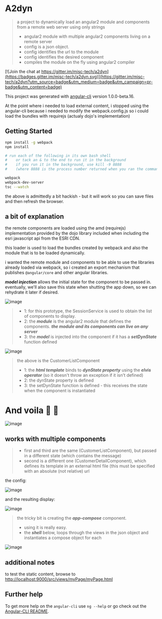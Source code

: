 # A2dyn

> a project to dynamically load an angular2 module and components from a remote web server using only strings
> * angular2 module with multiple angular2 components living on a remote server
> * config is a json object.
> * config identifies the url to the module
> * config identifies the desired component
> * compiles the module on the fly using angular2 compiler

[![Join the chat at https://gitter.im/misc-tech/a2dyn](https://badges.gitter.im/misc-tech/a2dyn.svg)](https://gitter.im/misc-tech/a2dyn?utm_source=badge&utm_medium=badge&utm_campaign=pr-badge&utm_content=badge)

This project was generated with [angular-cli](https://github.com/angular/angular-cli) version 1.0.0-beta.16.

At the point where i needed to load external content, i stopped using the angular-cli because i needed to modify the webpack.config.js so i could load the bundles with requirejs (actualy dojo's implementation)

## Getting Started

```bash
npm install -g webpack
npm install

# run each of the following in its own bash shell
#    or tack an & to the end to run it in the background
#    if you run it in the background, use kill -9 8888
#    (where 8888 is the process number returned when you ran the command)

webpack
webpack-dev-server
tsc --watch
```

the above is admittedly a bit hackish - but it will work so you can save files and then refresh the browser.

## a bit of explanation

the remote components are loaded using the amd (requirejs) implementation provided by the dojo library included
when including the esri javascript api from the ESRI CDN.

this loader is used to load the bundles created by webpack and also the module that is to be loaded dynamically.

i wanted the remote module and components to be able to use the libraries already loaded via webpack, so i created an
export mechanism that publishes `@angular/core` and other angular libraries.

***model injection*** allows the initial state for the component to be passed in.  eventually, we'll also save this state when shutting the app down, so we can rehydrate it later if desired.

![image](https://cloud.githubusercontent.com/assets/22680176/19414755/e5fe6a9e-9314-11e6-8855-8266f449af69.png)

> * 1: for this prototype, the SessionService is used to obtain the list of components to display.
> * 2: the ***module*** is the angular2 module that defines the components.  ***the module and its components can live on any server***
> * 3: the ***model*** is injected into the component if it has a ***setDynState*** function defined

![image](https://cloud.githubusercontent.com/assets/22680176/19414940/a849fbbc-931b-11e6-9e3f-42708d43c439.png)

> the above is the CustomerListComponent
> * 1: the ***html template*** binds to ***dynState property*** using the ***elvis operator*** (so it doesn't throw an exception if it isn't defined)
> * 2: the dynState property is defined
> * 3: the setDynState function is defined - this receives the state when the component is instantiated

And voila :tophat: :rabbit2:
==============

![image](https://cloud.githubusercontent.com/assets/22680176/19414947/1b971000-931c-11e6-921b-7fc2d7c14597.png)

works with multiple components
--------------

> * first and third are the same (CustomerListComponent), but passed in a different state (which contains the message)
> * second is a different one (CustomerDetailComponent), which defines its template in an external html file (this must be specified with an absolute (not relative) url

the config:

![image](https://cloud.githubusercontent.com/assets/22680176/19414956/542a5800-931c-11e6-8993-9fdf17f21857.png)

and the resulting display:

![image](https://cloud.githubusercontent.com/assets/22680176/19414961/8cb1c8ac-931c-11e6-8f2f-16cc569addac.png)

> the tricky bit is creating the ***app-compose*** component.
> * using it is really easy.
> * the ***shell*** below, loops through the views in the json object and instantiates a compose object for each

![image](https://cloud.githubusercontent.com/assets/22680176/19414971/d2af9244-931c-11e6-9cb1-25b4a56f20e3.png)

## additional notes

to test the static content, browse to [http://localhost:9000/src/views/myPage/myPage.html](http://localhost:9000/src/views/myPage/myPage.html)


## Further help

To get more help on the `angular-cli` use `ng --help` or go check out the [Angular-CLI README](https://github.com/angular/angular-cli/blob/master/README.md).
